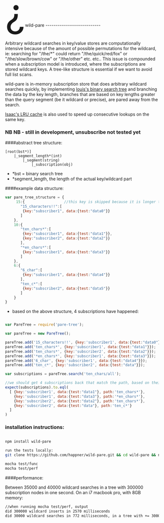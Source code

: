 <tr><td><span style="font-size:128">&#191;</span></td><td style="vertical-align: bottom">wild-pare</td></tr>
----------------------------

Arbitrary wildcard searches in key/value stores are computationally intensive because of the amount of possible permutations for the wildcard, ie: searching for "/the/*" could return "/the/quick/red/fox" or "/the/slow/brown/cow" or "/the/other" etc. etc.. This issue is compounded when a subscription model is introduced, where the subscriptions are stored wildcard keys. A tree-like structure is essential if we want to avoid full list scans.

wild-pare is in-memory subscription store that does arbitrary wildcard searches quickly, by implementing [louis's binary search tree](https://github.com/louischatriot/node-binary-search-tree) and branching the data by the key length, branches that are based on key lengths greater than the query segment (be it wildcard or precise), are pared away from the search.

[Isaac's LRU cache](https://github.com/isaacs/node-lru-cache) is also used to speed up consecutive lookups on the same key.

### NB NB - still in development, unsubscribe not tested yet

####abstract tree structure:

```
[root(bst*)]
    |_segment_length*(int)
        |_segment(string)
            |_subscription(obj)

```
- *bst = binary search tree
- *segment_length, the length of the actual key/wildcard part

####example data structure:

```javascript
var pare_tree_structure = {
     15:{                  //this key is skipped because it is longer than the 8 characters of the search
       "15_characters!!":[
        {key:"subscriber1", data:{test:"data0"}}
       ]
    },
    10:{
       "ten_chars*":[
        {key:"subscriber1", data:{test:"data1"}},
        {key:"subscriber2", data:{test:"data2"}}
       ],
       "*en_chars*":[
        {key:"subscriber1", data:{test:"data3"}}
       ]
    },
    6:{
       "6_char":[
        {key:"subscriber1", data:{test:"data4"}}
       ],
       "ten_c*":[
        {key:"subscriber2", data:{test:"data5"}}
       ]
    }
}
```
- based on the above structure, 4 subscriptions have happened:

```javascript

var PareTree = require('pare-tree');

var pareTree = new PareTree();

pareTree.add('15_characters!!', {key:'subscriber1', data:{test:"data0"}});
pareTree.add('ten_chars*', {key:'subscriber1', data:{test:"data1"}});
pareTree.add('ten_chars*', {key:'subscriber2', data:{test:"data2"}});
pareTree.add('*en_chars*', {key:'subscriber1', data:{test:"data3"}});
pareTree.add('6_char', {key:'subscriber1', data:{test:"data4"}});
pareTree.add('ten_c*', {key:'subscriber2', data:{test:"data"}});

var subscriptions = pareTree.search('ten_chars/all');

//we should get 4 subscriptions back that match the path, based on their subscriptions
expect(subscriptions).to.eql(
  [ {key:'subscriber1', data:{test:"data1"}, path:'ten_chars*'},
    {key:'subscriber1', data:{test:"data3"}, path:'*en_chars*'},
    {key:'subscriber2', data:{test:"data2"}, path:'ten_chars*'},
    {key:'subscriber2', data:{test:"data"}, path:'ten_c*'}
  ]
)

```

### installation instructions:

```bash

npm install wild-pare

run the tests locally:
git clone https://github.com/happner/wild-pare.git && cd wild-pare && npm install

mocha test/func
mocha test/perf

```

####performance:

Between 35000 and 40000 wildcard searches in a tree with 300000 subscription nodes in one second. On an i7 macbook pro, with 8GB memory:

```bash
//when running mocha test/perf, output
did 300000 wildcard inserts in 2570 milliseconds
did 30000 wildcard searches in 772 milliseconds, in a tree with += 300000 nodes.
```
